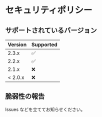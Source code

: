 # セキュリティポリシー

## サポートされているバージョン

| Version | Supported          |
| ------- | ------------------ |
| 2.3.x   | :white_check_mark: |
| 2.2.x   | :white_check_mark: |
| 2.1.x   | :x:                |
| < 2.0.x | :x:                |

## 脆弱性の報告

Issues などを立ててお知らせください。
